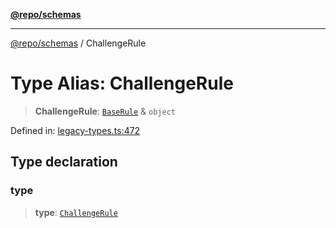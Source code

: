 [**@repo/schemas**](../README.md)

---

[@repo/schemas](../README.md) / ChallengeRule

# Type Alias: ChallengeRule

> **ChallengeRule**: [`BaseRule`](BaseRule.md) & `object`

Defined in: [legacy-types.ts:472](https://github.com/alexqguo/drinking-board-game-v3/blob/b790afaa2e3b8fa2b8d92187d67ae85cb9db6cc2/packages/schemas/src/legacy-types.ts#L472)

## Type declaration

### type

> **type**: [`ChallengeRule`](../enumerations/RuleType.md#challengerule)

